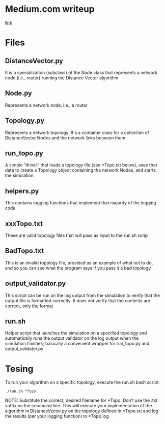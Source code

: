 # Medium.com writeup
[link](https://jl4730.medium.com/bellman-ford-algorithm-in-distance-vector-dv-routing-protocol-b9f36a45cd54)

# Files

## DistanceVector.py
It is a specialization (subclass) of the Node class that represents a network node (i.e., router) running the Distance Vector algorithm

## Node.py
Represents a network node, i.e., a router

## Topology.py
Represents a network topology. It's a container class for a collection of DistanceVector Nodes and the network links between them
 
## run_topo.py
A simple “driver” that loads a topology file (see *Topo.txt below), uses that data to create a Topology object containing the network Nodes, and starts the simulation

## helpers.py
This contains logging functions that implement that majority of the logging code
 
## xxxTopo.txt
These are valid topology files that will pass as input to the run.sh scrip

## BadTopo.txt
This is an invalid topology file, provided as an example of what not to do, and so you can see what the program says if you pass it a bad topology
 
## output_validator.py
This script can be run on the log output from the simulation to verify that the output file is formatted correctly. It does not verify that the contents are correct, only the format

## run.sh
Helper script that launches the simulation on a specified topology and automatically runs the output validator on the log output when the simulation finishes; basically a convenient wrapper for run_topo.py and output_validator.py

# Tesing
To run your algorithm on a specific topology, execute the run.sh bash script:
```
./run.sh *Topo
```
NOTE: Substitute the correct, desired filename for *Topo. Don’t use the .txt suffix on the command line. This will execute your implementation of the algorithm in DistanceVector.py on the topology defined in *Topo.txt and log the results (per your logging function) to *Topo.log
